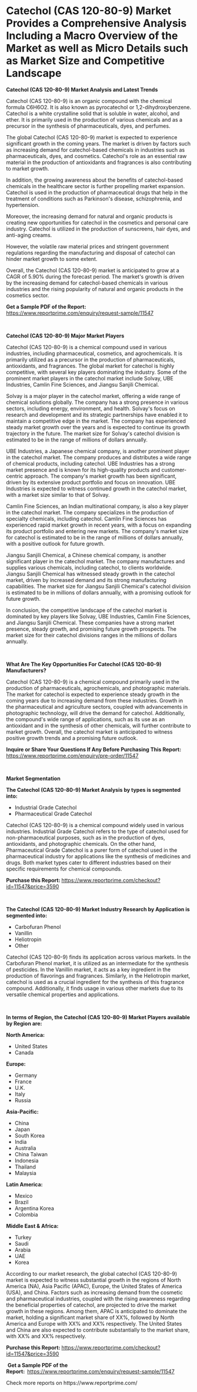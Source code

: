 <p><h1>Catechol (CAS 120-80-9) Market Provides a Comprehensive Analysis Including a Macro Overview of the Market as well as Micro Details such as Market Size and Competitive Landscape</h1></p><p><strong>Catechol (CAS 120-80-9) Market Analysis and Latest Trends</strong></p>
<p><p>Catechol (CAS 120-80-9) is an organic compound with the chemical formula C6H6O2. It is also known as pyrocatechol or 1,2-dihydroxybenzene. Catechol is a white crystalline solid that is soluble in water, alcohol, and ether. It is primarily used in the production of various chemicals and as a precursor in the synthesis of pharmaceuticals, dyes, and perfumes.</p><p>The global Catechol (CAS 120-80-9) market is expected to experience significant growth in the coming years. The market is driven by factors such as increasing demand for catechol-based chemicals in industries such as pharmaceuticals, dyes, and cosmetics. Catechol's role as an essential raw material in the production of antioxidants and fragrances is also contributing to market growth.</p><p>In addition, the growing awareness about the benefits of catechol-based chemicals in the healthcare sector is further propelling market expansion. Catechol is used in the production of pharmaceutical drugs that help in the treatment of conditions such as Parkinson's disease, schizophrenia, and hypertension.</p><p>Moreover, the increasing demand for natural and organic products is creating new opportunities for catechol in the cosmetics and personal care industry. Catechol is utilized in the production of sunscreens, hair dyes, and anti-aging creams.</p><p>However, the volatile raw material prices and stringent government regulations regarding the manufacturing and disposal of catechol can hinder market growth to some extent.</p><p>Overall, the Catechol (CAS 120-80-9) market is anticipated to grow at a CAGR of 5.90% during the forecast period. The market's growth is driven by the increasing demand for catechol-based chemicals in various industries and the rising popularity of natural and organic products in the cosmetics sector.</p></p>
<p><strong>Get a Sample PDF of the Report:&nbsp;</strong> <a href="https://www.reportprime.com/enquiry/request-sample/11547">https://www.reportprime.com/enquiry/request-sample/11547</a></p>
<p>&nbsp;</p>
<p><strong>Catechol (CAS 120-80-9) Major Market Players</strong></p>
<p><p>Catechol (CAS 120-80-9) is a chemical compound used in various industries, including pharmaceutical, cosmetics, and agrochemicals. It is primarily utilized as a precursor in the production of pharmaceuticals, antioxidants, and fragrances. The global market for catechol is highly competitive, with several key players dominating the industry. Some of the prominent market players in the catechol market include Solvay, UBE Industries, Camlin Fine Sciences, and Jiangsu Sanjili Chemical.</p><p>Solvay is a major player in the catechol market, offering a wide range of chemical solutions globally. The company has a strong presence in various sectors, including energy, environment, and health. Solvay's focus on research and development and its strategic partnerships have enabled it to maintain a competitive edge in the market. The company has experienced steady market growth over the years and is expected to continue its growth trajectory in the future. The market size for Solvay's catechol division is estimated to be in the range of millions of dollars annually.</p><p>UBE Industries, a Japanese chemical company, is another prominent player in the catechol market. The company produces and distributes a wide range of chemical products, including catechol. UBE Industries has a strong market presence and is known for its high-quality products and customer-centric approach. The company's market growth has been significant, driven by its extensive product portfolio and focus on innovation. UBE Industries is expected to witness continued growth in the catechol market, with a market size similar to that of Solvay.</p><p>Camlin Fine Sciences, an Indian multinational company, is also a key player in the catechol market. The company specializes in the production of specialty chemicals, including catechol. Camlin Fine Sciences has experienced rapid market growth in recent years, with a focus on expanding its product portfolio and entering new markets. The company's market size for catechol is estimated to be in the range of millions of dollars annually, with a positive outlook for future growth.</p><p>Jiangsu Sanjili Chemical, a Chinese chemical company, is another significant player in the catechol market. The company manufactures and supplies various chemicals, including catechol, to clients worldwide. Jiangsu Sanjili Chemical has witnessed steady growth in the catechol market, driven by increased demand and its strong manufacturing capabilities. The market size for Jiangsu Sanjili Chemical's catechol division is estimated to be in millions of dollars annually, with a promising outlook for future growth.</p><p>In conclusion, the competitive landscape of the catechol market is dominated by key players like Solvay, UBE Industries, Camlin Fine Sciences, and Jiangsu Sanjili Chemical. These companies have a strong market presence, steady growth, and promising future growth prospects. The market size for their catechol divisions ranges in the millions of dollars annually.</p></p>
<p>&nbsp;</p>
<p><strong>What Are The Key Opportunities For Catechol (CAS 120-80-9) Manufacturers?</strong></p>
<p><p>Catechol (CAS 120-80-9) is a chemical compound primarily used in the production of pharmaceuticals, agrochemicals, and photographic materials. The market for catechol is expected to experience steady growth in the coming years due to increasing demand from these industries. Growth in the pharmaceutical and agriculture sectors, coupled with advancements in photographic technology, will drive the demand for catechol. Additionally, the compound's wide range of applications, such as its use as an antioxidant and in the synthesis of other chemicals, will further contribute to market growth. Overall, the catechol market is anticipated to witness positive growth trends and a promising future outlook.</p></p>
<p><strong>Inquire or Share Your Questions If Any Before Purchasing This Report:</strong> <a href="https://www.reportprime.com/enquiry/pre-order/11547">https://www.reportprime.com/enquiry/pre-order/11547</a></p>
<p>&nbsp;</p>
<p><strong>Market Segmentation</strong></p>
<p><strong>The Catechol (CAS 120-80-9) Market Analysis by types is segmented into:</strong></p>
<p><ul><li>Industrial Grade Catechol</li><li>Pharmaceutical Grade Catechol</li></ul></p>
<p><p>Catechol (CAS 120-80-9) is a chemical compound widely used in various industries. Industrial Grade Catechol refers to the type of catechol used for non-pharmaceutical purposes, such as in the production of dyes, antioxidants, and photographic chemicals. On the other hand, Pharmaceutical Grade Catechol is a purer form of catechol used in the pharmaceutical industry for applications like the synthesis of medicines and drugs. Both market types cater to different industries based on their specific requirements for chemical compounds.</p></p>
<p><strong>Purchase this Report:&nbsp;</strong><a href="https://www.reportprime.com/checkout?id=11547&price=3590">https://www.reportprime.com/checkout?id=11547&price=3590</a></p>
<p>&nbsp;</p>
<p><strong>The Catechol (CAS 120-80-9) Market Industry Research by Application is segmented into:</strong></p>
<p><ul><li>Carbofuran Phenol</li><li>Vanillin</li><li>Heliotropin</li><li>Other</li></ul></p>
<p><p>Catechol (CAS 120-80-9) finds its application across various markets. In the Carbofuran Phenol market, it is utilized as an intermediate for the synthesis of pesticides. In the Vanillin market, it acts as a key ingredient in the production of flavorings and fragrances. Similarly, in the Heliotropin market, catechol is used as a crucial ingredient for the synthesis of this fragrance compound. Additionally, it finds usage in various other markets due to its versatile chemical properties and applications.</p></p>
<p>&nbsp;</p>
<p><strong>In terms of Region, the Catechol (CAS 120-80-9) Market Players available by Region are:</strong></p>
<p>
    <p> <strong> North America: </strong>
        <ul>
            <li>United States</li>
            <li>Canada</li>
        </ul>
        </p> 
    <p> <strong> Europe: </strong>
        <ul>
            <li>Germany</li>
            <li>France</li>
            <li>U.K.</li>
            <li>Italy</li>
            <li>Russia</li>
        </ul>
        </p> 
    <p> <strong> Asia-Pacific: </strong>
        <ul>
            <li>China</li>
            <li>Japan</li>
            <li>South Korea</li>
            <li>India</li>
            <li>Australia</li>
            <li>China Taiwan</li>
            <li>Indonesia</li>
            <li>Thailand</li>
            <li>Malaysia</li>
        </ul>
        </p> 
    <p> <strong> Latin America: </strong>
        <ul>
            <li>Mexico</li>
            <li>Brazil</li>
            <li>Argentina Korea</li>
            <li>Colombia</li>
        </ul>
        </p> 
    <p> <strong> Middle East & Africa: </strong>
        <ul>
            <li>Turkey</li>
            <li>Saudi</li>
            <li>Arabia</li>
            <li>UAE</li>
            <li>Korea</li>
        </ul>
    </p>
    </p>
<p><p>According to our market research, the global catechol (CAS 120-80-9) market is expected to witness substantial growth in the regions of North America (NA), Asia Pacific (APAC), Europe, the United States of America (USA), and China. Factors such as increasing demand from the cosmetic and pharmaceutical industries, coupled with the rising awareness regarding the beneficial properties of catechol, are projected to drive the market growth in these regions. Among them, APAC is anticipated to dominate the market, holding a significant market share of XX%, followed by North America and Europe with XX% and XX% respectively. The United States and China are also expected to contribute substantially to the market share, with XX% and XX% respectively.</p></p>
<p><strong>Purchase this Report: </strong><a href="https://www.reportprime.com/checkout?id=11547&price=3590">https://www.reportprime.com/checkout?id=11547&price=3590</a></p>
<p>&nbsp;<strong>Get a Sample PDF of the Report:&nbsp;&nbsp;</strong><a href="https://www.reportprime.com/enquiry/request-sample/11547">https://www.reportprime.com/enquiry/request-sample/11547</a></p>
<p><strong></strong></p>
<p>Check more reports on https://www.reportprime.com/</p>